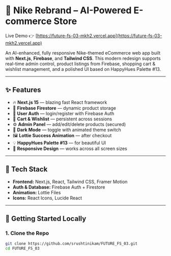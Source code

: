 # 🏀 Nike Rebrand – AI-Powered E-commerce Store

Live Demo 👉 [https://future-fs-03-mkh2.vercel.app](https://future-fs-03-mkh2.vercel.app)

An AI-enhanced, fully responsive Nike-themed eCommerce web app built with **Next.js**, **Firebase**, and **Tailwind CSS**. This modern redesign supports real-time admin control, product listings from Firebase, shopping cart & wishlist management, and a polished UI based on HappyHues Palette #13.

---

## ✨ Features

- 🔥 **Next.js 15** — blazing fast React framework
- 💾 **Firebase Firestore** — dynamic product storage
- 👤 **User Auth** — login/register with Firebase Auth
- 🛒 **Cart & Wishlist** — persistent across sessions
- ⚙️ **Admin Panel** — add/edit/delete products (secured)
- 🌙 **Dark Mode** — toggle with animated theme switch
- 🖼️ **Lottie Success Animation** — after checkout
- 💡 **HappyHues Palette #13** — for beautiful UI
- 📱 **Responsive Design** — works across all screen sizes

---

## 🧩 Tech Stack

- **Frontend:** Next.js, React, Tailwind CSS, Framer Motion
- **Auth & Database:** Firebase Auth + Firestore
- **Animation:** Lottie Files
- **Icons:** React Icons, Lucide React

---

## 🚀 Getting Started Locally

### 1. Clone the Repo

```bash
git clone https://github.com/srushtinikam/FUTURE_FS_03.git
cd FUTURE_FS_03

